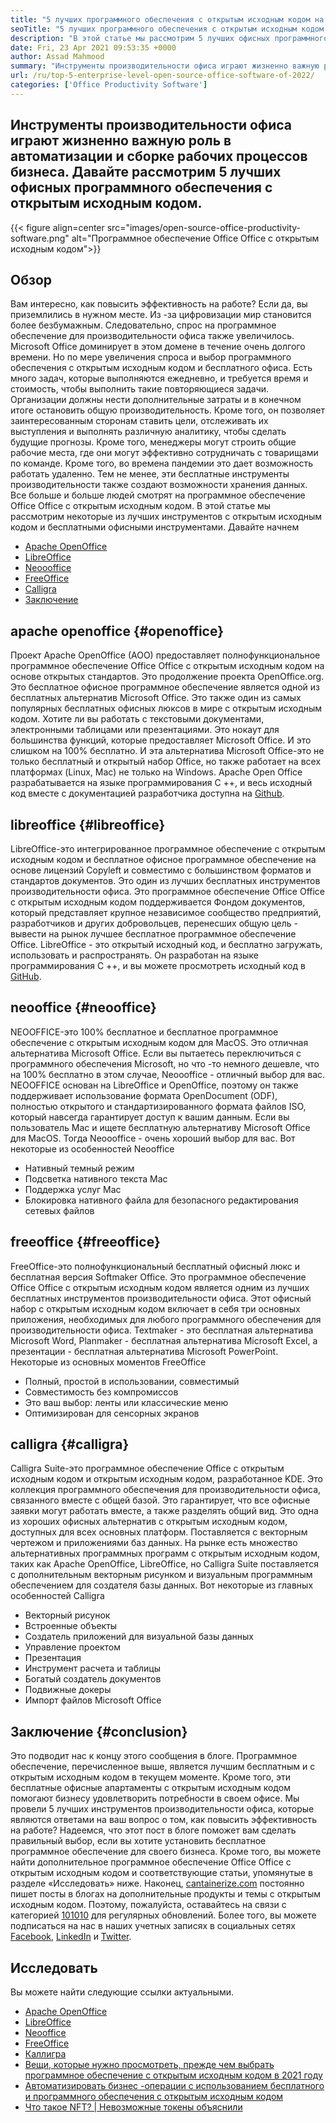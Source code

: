 ```yaml
---
title: "5 лучших программного обеспечения с открытым исходным кодом на уровне предприятия в 2022 году" 
seoTitle: "5 лучших программного обеспечения с открытым исходным кодом на уровне предприятия в 2022 году" 
description: "В этой статье мы рассмотрим 5 лучших офисных программного обеспечения с открытым исходным кодом. К этим программным обеспечениям есть Apache OpenOffice, LibreOffice, Neooffice, FreeOffice и Calligra." 
date: Fri, 23 Apr 2021 09:53:35 +0000
author: Assad Mahmood
summary: "Инструменты производительности офиса играют жизненно важную роль в автоматизации и сборке рабочих процессов бизнеса. Давайте рассмотрим 5 лучших офисных программного обеспечения с открытым исходным кодом." 
url: /ru/top-5-enterprise-level-open-source-office-software-of-2022/
categories: ['Office Productivity Software']
---
```


## Инструменты производительности офиса играют жизненно важную роль в автоматизации и сборке рабочих процессов бизнеса. Давайте рассмотрим 5 лучших офисных программного обеспечения с открытым исходным кодом.

{{< figure align=center src="images/open-source-office-productivity-software.png" alt="Программное обеспечение Office Office с открытым исходным кодом">}}


## Обзор
Вам интересно, как повысить эффективность на работе? Если да, вы приземлились в нужном месте. Из -за цифровизации мир становится более безбумажным. Следовательно, спрос на программное обеспечение для производительности офиса также увеличилось. Microsoft Office доминирует в этом домене в течение очень долгого времени. Но по мере увеличения спроса и выбор программного обеспечения с открытым исходным кодом и бесплатного офиса. Есть много задач, которые выполняются ежедневно, и требуется время и стоимость, чтобы выполнить такие повторяющиеся задачи. Организации должны нести дополнительные затраты и в конечном итоге остановить общую производительность. Кроме того, он позволяет заинтересованным сторонам ставить цели, отслеживать их выступления и выполнять различную аналитику, чтобы сделать будущие прогнозы.
Кроме того, менеджеры могут строить общие рабочие места, где они могут эффективно сотрудничать с товарищами по команде. Кроме того, во времена пандемии это дает возможность работать удаленно. Тем не менее, эти бесплатные инструменты производительности также создают возможности хранения данных. Все больше и больше людей смотрят на программное обеспечение Office Office с открытым исходным кодом. В этой статье мы рассмотрим некоторые из лучших инструментов с открытым исходным кодом и бесплатными офисными инструментами. Давайте начнем
  * [Apache OpenOffice][1]
  * [LibreOffice][2]
  * [Neoooffice][3]
  * [FreeOffice][4]
  * [Calligra][5]
  * [Заключение][6]

## apache openoffice {#openoffice}
Проект Apache OpenOffice (AOO) предоставляет полнофункциональное программное обеспечение Office Office с открытым исходным кодом на основе открытых стандартов. Это продолжение проекта OpenOffice.org. Это бесплатное офисное программное обеспечение является одной из бесплатных альтернатив Microsoft Office. Это также один из самых популярных бесплатных офисных люксов в мире с открытым исходным кодом. Хотите ли вы работать с текстовыми документами, электронными таблицами или презентациями. Это нокаут для большинства функций, которые предоставляет Microsoft Office. И это слишком на 100% бесплатно. И эта альтернатива Microsoft Office-это не только бесплатный и открытый набор Office, но также работает на всех платформах (Linux, Mac) не только на Windows.
Apache Open Office разрабатывается на языке программирования C ++, и весь исходный код вместе с документацией разработчика доступна на [Github][7].

## libreoffice {#libreoffice}
LibreOffice-это интегрированное программное обеспечение с открытым исходным кодом и бесплатное офисное программное обеспечение на основе лицензий Copyleft и совместимо с большинством форматов и стандартов документов. Это один из лучших бесплатных инструментов производительности офиса.
Это программное обеспечение Office Office с открытым исходным кодом поддерживается Фондом документов, который представляет крупное независимое сообщество предприятий, разработчиков и других добровольцев, перенесших общую цель - вывести на рынок лучшее бесплатное программное обеспечение Office.
LibreOffice - это открытый исходный код, и бесплатно загружать, использовать и распространять. Он разработан на языке программирования C ++, и вы можете просмотреть исходный код в [GitHub][8].

## neooffice {#neooffice}
NEOOFFICE-это 100% бесплатное и бесплатное программное обеспечение с открытым исходным кодом для MacOS. Это отличная альтернатива Microsoft Office. Если вы пытаетесь переключиться с программного обеспечения Microsoft, но что -то немного дешевле, что на 100% бесплатно в этом случае, Neoooffice - отличный выбор для вас.
NEOOFFICE основан на LibreOffice и OpenOffice, поэтому он также поддерживает использование формата OpenDocument (ODF), полностью открытого и стандартизированного формата файлов ISO, который навсегда гарантирует доступ к вашим данным. Если вы пользователь Mac и ищете бесплатную альтернативу Microsoft Office для MacOS. Тогда Neoooffice - очень хороший выбор для вас.
Вот некоторые из особенностей Neooffice
  * Нативный темный режим
  * Подсветка нативного текста Mac
  * Поддержка услуг Mac
  * Блокировка нативного файла для безопасного редактирования сетевых файлов

## freeoffice {#freeoffice}
FreeOffice-это полнофункциональный бесплатный офисный люкс и бесплатная версия Softmaker Office. Это программное обеспечение Office Office с открытым исходным кодом является одним из лучших бесплатных инструментов производительности офиса. Этот офисный набор с открытым исходным кодом включает в себя три основных приложения, необходимых для любого программного обеспечения для производительности офиса.
Textmaker - это бесплатная альтернатива Microsoft Word, Planmaker - бесплатная альтернатива Microsoft Excel, а презентации - бесплатная альтернатива Microsoft PowerPoint.
Некоторые из основных моментов FreeOffice
  * Полный, простой в использовании, совместимый
  * Совместимость без компромиссов
  * Это ваш выбор: ленты или классические меню
  * Оптимизирован для сенсорных экранов

## calligra {#calligra}
Calligra Suite-это программное обеспечение Office с открытым исходным кодом и открытым исходным кодом, разработанное KDE. Это коллекция программного обеспечения для производительности офиса, связанного вместе с общей базой. Это гарантирует, что все офисные заявки могут работать вместе, а также разделять общий вид. Это одна из хороших офисных альтернатив с открытым исходным кодом, доступных для всех основных платформ. Поставляется с векторным чертежом и приложениями баз данных.
На рынке есть множество альтернативных программных программ с открытым исходным кодом, таких как Apache OpenOffice, LibreOffice, но Calligra Suite поставляется с дополнительным векторным рисунком и визуальным программным обеспечением для создателя базы данных.
Вот некоторые из главных особенностей Calligra
  * Векторный рисунок
  * Встроенные объекты
  * Создатель приложений для визуальной базы данных
  * Управление проектом
  * Презентация
  * Инструмент расчета и таблицы
  * Богатый создатель документов
  * Подвижные докеры
  * Импорт файлов Microsoft Office

## Заключение {#conclusion}
Это подводит нас к концу этого сообщения в блоге. Программное обеспечение, перечисленное выше, является лучшим бесплатным и с открытым исходным кодом в текущем моменте. Кроме того, эти бесплатные офисные апартаменты с открытым исходным кодом помогают бизнесу удовлетворить потребности в своем офисе. Мы провели 5 лучших инструментов производительности офиса, которые являются ответами на ваш вопрос о том, как повысить эффективность на работе? Надеемся, что этот пост в блоге поможет вам сделать правильный выбор, если вы хотите установить бесплатное программное обеспечение для своего бизнеса. Кроме того, вы можете найти дополнительное программное обеспечение Office Office с открытым исходным кодом и соответствующие статьи, упомянутые в разделе «Исследовать» ниже.
Наконец, [cantainerize.com][9] постоянно пишет посты в блогах на дополнительные продукты и темы с открытым исходным кодом. Поэтому, пожалуйста, оставайтесь на связи с категорией [10][10][10][10][10] для регулярных обновлений. Более того, вы можете подписаться на нас в наших учетных записях в социальных сетях [Facebook][11], [LinkedIn][12] и [Twitter][13].

## Исследовать
Вы можете найти следующие ссылки актуальными.
  * [Apache OpenOffice][14]
  * [LibreOffice][15]
  * [Neooffice][16]
  * [FreeOffice][17]
  * [Каллигра][18]
  * [Вещи, которые нужно просмотреть, прежде чем выбрать программное обеспечение с открытым исходным кодом в 2021 году][19]
  * [Автоматизировать бизнес -операции с использованием бесплатного и программного обеспечения с открытым исходным кодом][20]
  * [Что такое NFT? | Невозможные токены объяснили][21]

  
[1]: #openoffice
[2]: #libreoffice
[3]: #neooffice
[4]: #freeoffice
[5]: #calligra
[6]: #conclusion
[7]: https://github.com/apache/openoffice
[8]: https://github.com/LibreOffice/core
[9]: https://www.containerize.com/
[10]: https://products.containerize.com/office-productivity/
[11]: https://web.facebook.com/containerize
[12]: https://www.linkedin.com/company/containerize/
[13]: https://twitter.com/containerize_co
[14]: https://products.containerize.com/office-productivity/apache-open-office
[15]: https://products.containerize.com/office-productivity/libreoffice
[16]: https://products.containerize.com/office-productivity/neooffice
[17]: https://products.containerize.com/office-productivity/freeoffice
[18]: https://products.containerize.com/office-productivity/calligra
[19]: https://blog.containerize.com/cmdb-software/things-to-review-before-opting-open-source-software-in-2021/
[20]: https://blog.containerize.com/blogging/automate-business-operations-using-open-source-software/
[21]: https://blog.containerize.com/blockchain-platforms/what-is-nft-non-fungible-tokens-explained/
